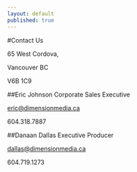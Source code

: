 ```yaml
---
layout: default
published: true
---
```


#Contact Us


65 West Cordova, 

Vancouver BC

V6B 1C9





##Eric Johnson
Corporate Sales Executive

[eric@dimensionmedia.ca](mailto:eric@dimensionmedia.ca)

604.318.7887 <span class="glyphicon glyphicon-phone"></span>




##Danaan Dallas
Executive Producer

[dallas@dimensionmedia.ca](mailto:dallas@dimensionmedia.ca)

604.719.1273 <span class="glyphicon glyphicon-phone"></span>